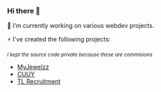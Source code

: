 ### Hi there 👋

🔭 I’m currently working on various webdev projects.

⚡ I've created the following projects:

_<sub>I kept the source code private because these are commisions</sub>_

- [MyJewelzz](https://myjewelzz.nl)
- [CUUY](https://cuuy.eu)
- [TL Recruitment](https://tlrecruitment.nl)

<!--
**MuradBuyukasik/MuradBuyukasik** is a ✨ _special_ ✨ repository because its `README.md` (this file) appears on your GitHub profile.

Here are some ideas to get you started:

- 🌱 I’m currently learning ...
- 👯 I’m looking to collaborate on ...
- 🤔 I’m looking for help with ...
- 💬 Ask me about ...
- 📫 How to reach me: ...
- 😄 Pronouns: ...
- ⚡ Fun fact: ...
-->
